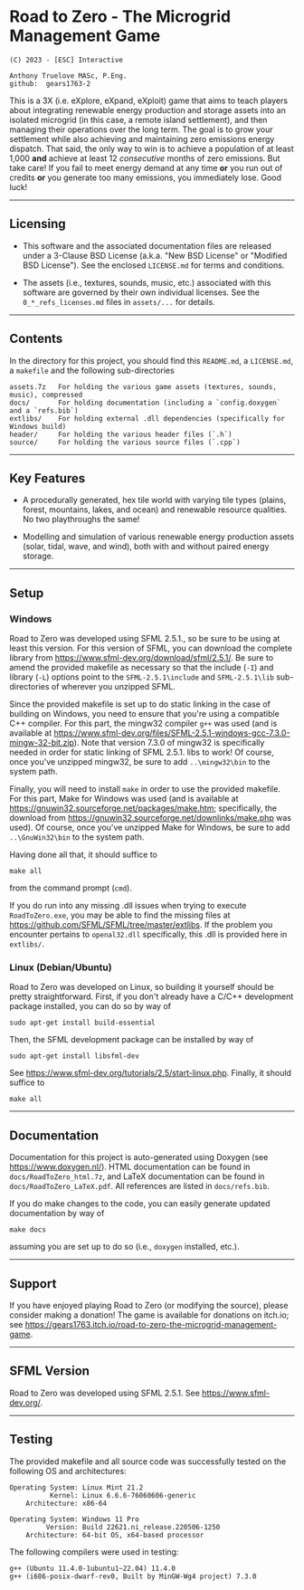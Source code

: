 # Road to Zero - The Microgrid Management Game

    (C) 2023 - [ESC] Interactive
    
    Anthony Truelove MASc, P.Eng.
    github:  gears1763-2


This is a 3X (i.e. eXplore, eXpand, eXploit) game that aims to teach players about
integrating renewable energy production and storage assets into an isolated microgrid
(in this case, a remote island settlement), and then managing their operations over
the long term. The goal is to grow your settlement while also achieving and maintaining
zero emissions energy dispatch. That said, the only way to win is to achieve a population
of at least 1,000 **and** achieve at least 12 *consecutive* months of zero emissions.
But take care! If you fail to meet energy demand at any time **or** you run out of
credits **or** you generate too many emissions, you immediately lose. Good luck!

--------


## Licensing

  * This software and the associated documentation files are released under a 3-Clause BSD License (a.k.a. "New BSD License" or "Modified BSD License"). See the enclosed `LICENSE.md` for terms and conditions.
  
  * The assets (i.e., textures, sounds, music, etc.) associated with this software are governed by their own individual licenses. See the `0_*_refs_licenses.md` files in `assets/...` for details.

--------


## Contents

In the directory for this project, you should find this `README.md`, a `LICENSE.md`, 
a `makefile` and the following sub-directories  

    assets.7z   For holding the various game assets (textures, sounds, music), compressed
    docs/       For holding documentation (including a `config.doxygen` and a `refs.bib`)
    extlibs/    For holding external .dll dependencies (specifically for Windows build)
    header/     For holding the various header files (`.h`)
    source/     For holding the various source files (`.cpp`)

--------


## Key Features

  * A procedurally generated, hex tile world with varying tile types (plains, forest, mountains, lakes, and ocean) and renewable resource qualities. No two playthroughs the same!
  
  * Modelling and simulation of various renewable energy production assets (solar, tidal, wave, and wind), both with and without paired energy storage.

--------


## Setup

### Windows

Road to Zero was developed using SFML 2.5.1., so be sure to be using at least this
version. For this version of SFML, you can download the complete library from
<https://www.sfml-dev.org/download/sfml/2.5.1/>. Be sure to amend the provided makefile
as necessary so that the include (`-I`) and library (`-L`) options point to the
`SFML-2.5.1\include` and `SFML-2.5.1\lib` sub-directories of wherever you unzipped 
SFML.

Since the provided makefile is set up to do static linking in the case of building on
Windows, you need to ensure that you're using a compatible C++ compiler. For this part,
the mingw32 compiler `g++` was used (and is available at
<https://www.sfml-dev.org/files/SFML-2.5.1-windows-gcc-7.3.0-mingw-32-bit.zip>). Note
that version 7.3.0 of mingw32 is specifically needed in order for static linking of 
SFML 2.5.1. libs to work! Of course, once you've unzipped mingw32, be sure to add
`..\mingw32\bin` to the system path.

Finally, you will need to install `make` in order to use the provided makefile. For
this part, Make for Windows was used (and is available at 
<https://gnuwin32.sourceforge.net/packages/make.htm>; specifically, the download from 
<https://gnuwin32.sourceforge.net/downlinks/make.php> was used). Of course, once you've
unzipped Make for Windows, be sure to add `..\GnuWin32\bin` to the system path.

Having done all that, it should suffice to

    make all

from the command prompt (`cmd`).  

If you do run into any missing .dll issues when trying to execute `RoadToZero.exe`, you
may be able to find the missing files at <https://github.com/SFML/SFML/tree/master/extlibs>.
If the problem you encounter pertains to `openal32.dll` specifically, this .dll is
provided here in `extlibs/`.


### Linux (Debian/Ubuntu)

Road to Zero was developed on Linux, so building it yourself should be pretty
straightforward. First, if you don't already have a C/C++ development package installed,
you can do so by way of

    sudo apt-get install build-essential

Then, the SFML development package can be installed by way of

    sudo apt-get install libsfml-dev

See <https://www.sfml-dev.org/tutorials/2.5/start-linux.php>. Finally, it should suffice
to

    make all

--------


## Documentation

Documentation for this project is auto-generated using Doxygen
(see <https://www.doxygen.nl/>). HTML documentation can be found in
`docs/RoadToZero_html.7z`, and LaTeX documentation can be found in
`docs/RoadToZero_LaTeX.pdf`. All references are listed in `docs/refs.bib`.

If you do make changes to the code, you can easily generate updated documentation by way
of

    make docs

assuming you are set up to do so (i.e., `doxygen` installed, etc.).

--------


## Support

If you have enjoyed playing Road to Zero (or modifying the source), please
consider making a donation! The game is available for donations on itch.io; see
<https://gears1763.itch.io/road-to-zero-the-microgrid-management-game>.

--------


## SFML Version

Road to Zero was developed using SFML 2.5.1. See <https://www.sfml-dev.org/>.

--------


## Testing

The provided makefile and all source code was successfully tested on the following OS
and architectures:

    Operating System: Linux Mint 21.2
              Kernel: Linux 6.6.6-76060606-generic
        Architecture: x86-64

    Operating System: Windows 11 Pro
             Version: Build 22621.ni_release.220506-1250
        Architecture: 64-bit OS, x64-based processor


The following compilers were used in testing:

    g++ (Ubuntu 11.4.0-1ubuntu1~22.04) 11.4.0
    g++ (i686-posix-dwarf-rev0, Built by MinGW-Wg4 project) 7.3.0


